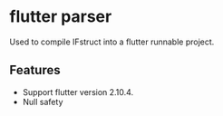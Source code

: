 # flutter parser

Used to compile IFstruct into a flutter runnable project.

## Features

* Support flutter version 2.10.4.
* Null safety